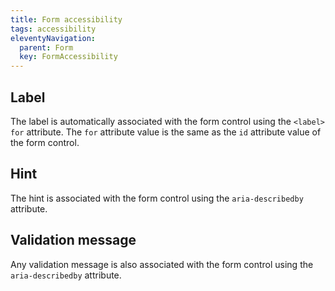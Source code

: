 ```yaml
---
title: Form accessibility
tags: accessibility
eleventyNavigation:
  parent: Form
  key: FormAccessibility
---
```


## Label

The label is automatically associated with the form control using the `<label>` `for` attribute. The `for` attribute value is the same as the `id` attribute value of the form control.

## Hint

The hint is associated with the form control using the `aria-describedby` attribute.

## Validation message

Any validation message is also associated with the form control using the `aria-describedby` attribute.